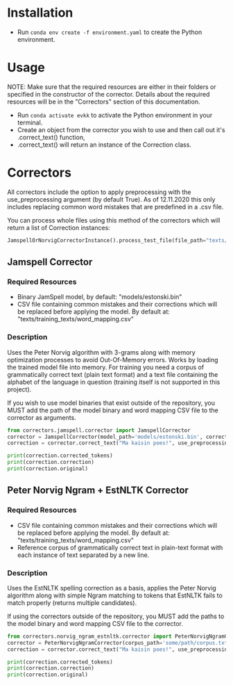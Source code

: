 # Installation

* Run ```conda env create -f environment.yaml``` to create the Python environment.


# Usage
NOTE: Make sure that the required resources are either in their folders or specified in the constructor of the corrector.
Details about the required resources will be in the "Correctors" section of this documentation.

* Run ```conda activate evkk``` to activate the Python environment in your terminal.
* Create an object from the corrector you wish to use and then call out it's .correct_text() function, 
* .correct_text() will return an instance of the Correction class.

# Correctors
All correctors include the option to apply preprocessing with the use_preprocessing argument (by default True).
As of 12.11.2020 this only includes replacing common word mistakes that are predefined in a .csv file.

You can process whole files using this method of the correctors which will return a list of Correction instances:
 ```python 
 JamspellOrNorvigCorrectorInstance().process_test_file(file_path="texts/test_texts/A2_Innove_4.txt", use_preprocessing=True)
```

## Jamspell Corrector

### Required Resources
* Binary JamSpell model, by default: "models/estonski.bin"
* CSV file containing common mistakes and their corrections which will be replaced before applying the model. By default at: "texts/training_texts/word_mapping.csv"

### Description

Uses the Peter Norvig algorithm with 3-grams along with memory optimization processes to avoid Out-Of-Memory errors.
Works by loading the trained model file into memory. For training you need a corpus of grammatically correct text (plain text format)
and a text file containing the alphabet of the language in question (training itself is not supported in this project).

If you wish to use model binaries that exist outside of the repository, you MUST add the path of the model binary and word mapping CSV file
to the corrector as arguments.

```python
from correctors.jamspell.corrector import JamspellCorrector
corrector = JamspellCorrector(model_path='models/estonski.bin', correction_mapping_path="texts/training_texts/word_mapping.csv")
correction = corrector.correct_text("Ma kaisin poes!", use_preprocessing=True)

print(correction.corrected_tokens)
print(correction.correction)
print(correction.original)
```

## Peter Norvig Ngram + EstNLTK Corrector

### Required Resources
* CSV file containing common mistakes and their corrections which will be replaced before applying the model. By default at: "texts/training_texts/word_mapping.csv"
* Reference corpus of grammatically correct text in plain-text format with each instance of text separated by a new line.

### Description

Uses the EstNLTK spelling correction as a basis, applies the Peter Norvig algorithm along with simple Ngram matching
to tokens that EstNLTK fails to match properly (returns multiple candidates). 

If using the correctors outside of the repository, you MUST add the paths to the model binary and word mapping CSV file
to the corrector.

```python
from correctors.norvig_ngram_estnltk.corrector import PeterNorvigNgramCorrector
corrector = PeterNorvigNgramCorrector(corpus_path='some/path/corpus.txt', correction_mapping_path="texts/training_texts/word_mapping.csv")
correction = corrector.correct_text("Ma kaisin poes!", use_preprocessing=True)

print(correction.corrected_tokens)
print(correction.correction)
print(correction.original)
```
